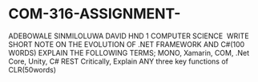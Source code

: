 # COM-316-ASSIGNMENT-
ADEBOWALE SINMILOLUWA DAVID 
HND 1
COMPUTER SCIENCE 
 WRITE SHORT NOTE ON THE EVOLUTION OF .NET FRAMEWORK AND C#(100 W0RDS) 
 EXPLAIN THE FOLLOWING TERMS; MONO, Xamarin, COM, .Net Core, Unity, C# REST Critically, 
 Explain ANY three key functions of CLR(50words)
